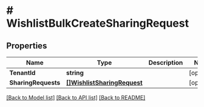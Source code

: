 # # WishlistBulkCreateSharingRequest


## Properties 


Name | Type | Description | Notes
------------ | ------------- | ------------- | -------------
**TenantId**| **string** |   | [optional]
**SharingRequests**| [**[]WishlistSharingRequest**](WishlistSharingRequest.md) |   | [optional]


[[Back to Model list]](../../README.md#models) [[Back to API list]](../../README.md#endpoints) [[Back to README]](../../README.md)

